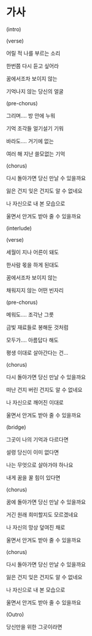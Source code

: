 # 가사

(intro)

(verse)

어릴 적 나를 부르는 소리

한번쯤 다시 듣고 싶어라

꿈에서조차 보이지 않는

기억나지 않는 당신의 얼굴

(pre-chorus)

그리며.... 방 안에 누워

기억 조각들 얼기설기 기워

바라도.... 거기에 없는

여러 해 지난 쓸모없는 기억

(chorus)

다시 돌아가면 당신 만날 수 있을까요

잃은 건지 잊은 건지도 알 수 없네요

나 자신으로 내 본 모습으로

울면서 안겨도 받아 줄 수 있을까요

(interlude)

(verse)

세월이 지나 어른이 돼도

한사람 몫을 하게 된대도

꿈에서조차 보이지 않는

채워지지 않는 어떤 빈자리

(pre-chorus)

메워도.... 조각난 그릇

금빛 재료들로 봉해둔 것처럼

모두가.... 아름답다 해도

평생 이대로 살아간다는 건...

(chorus)

다시 돌아가면 당신 만날 수 있을까요

떠난 건지 버린 건지도 알 수 없네요

나 자신으로 깨어진 이대로

울면서 안겨도 받아 줄 수 있을까요

(bridge)

그곳이 나의 기억과 다르다면

설령 당신이 이미 없다면

나는 무엇으로 살아가야 하나요

내게 꿈을 꿀 힘이 있다면

(chorus)

꿈에 돌아가면 당신 만날 수 있을까요

거긴 원래 희미할지도 모르겠네요

나 자신의 망상 덮여진 채로

울면서 안겨도 받아 줄 수 있을까요

(chorus)

다시 돌아가면 당신 만날 수 있을까요

잃은 건지 잊은 건지도 알 수 없네요

나 자신으로 내 본 모습으로

울면서 안겨도 받아 줄 수 있을까요

(Outro)

당신만을 위한 그곳이라면